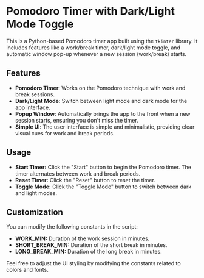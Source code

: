 # Pomodoro Timer with Dark/Light Mode Toggle

This is a Python-based Pomodoro timer app built using the `tkinter` library. It includes features like a work/break timer, dark/light mode toggle, and automatic window pop-up whenever a new session (work/break) starts.

## Features

- **Pomodoro Timer**: Works on the Pomodoro technique with work and break sessions.
- **Dark/Light Mode**: Switch between light mode and dark mode for the app interface.
- **Popup Window**: Automatically brings the app to the front when a new session starts, ensuring you don't miss the timer.
- **Simple UI**: The user interface is simple and minimalistic, providing clear visual cues for work and break periods.

## Usage
- **Start Timer:** Click the "Start" button to begin the Pomodoro timer. The timer alternates between work and break periods.
- **Reset Timer:** Click the "Reset" button to reset the timer.
- **Toggle Mode:** Click the "Toggle Mode" button to switch between dark and light modes.

## Customization
You can modify the following constants in the script:

- **WORK_MIN:** Duration of the work session in minutes.
- **SHORT_BREAK_MIN:** Duration of the short break in minutes.
- **LONG_BREAK_MIN:** Duration of the long break in minutes.
  
Feel free to adjust the UI styling by modifying the constants related to colors and fonts.
